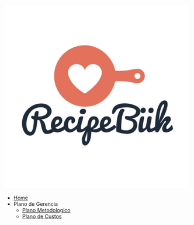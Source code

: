 <a href="/">
    <img src="assets/assets/logo.jpg" class="sidebar-recipebuk-logo">
</a>

* [Home](README.md)
* Plano de Gerencia
    * [Plano Metodologico](plano_de_gerencia/plano-metodologico.md)
    * [Plano de Custos](plano_de_gerencia/PlanoCustos.md)
